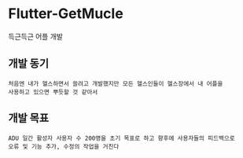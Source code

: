 # Flutter-GetMucle
득근득근 어플 개발 

## 개발 동기
```
처음엔 내가 헬스하면서 쓸려고 개발했지만 모든 헬스인들이 헬스장에서 내 어플을 
사용하고 있으면 뿌듯할 것 같아서
```

## 개발 목표
```
ADU 일간 활성자 사용자 수 200명을 초기 목표로 하고 향후에 사용자들의 피드백으로
오류 및 기능 추가, 수정의 작업을 거친다
```
